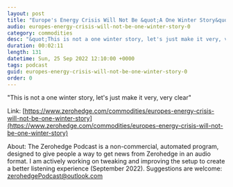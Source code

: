 ```yaml
---
layout: post
title: "Europe's Energy Crisis Will Not Be &quot;A One Winter Story&quot;"
audio: europes-energy-crisis-will-not-be-one-winter-story-0
category: commodities
desc: "&quot;This is not a one winter story, let's just make it very, very clear&quot;"
duration: 00:02:11
length: 131
datetime: Sun, 25 Sep 2022 12:10:00 +0000
tags: podcast
guid: europes-energy-crisis-will-not-be-one-winter-story-0
order: 0
---
```

&quot;This is not a one winter story, let's just make it very, very clear&quot;

Link: [https://www.zerohedge.com/commodities/europes-energy-crisis-will-not-be-one-winter-story](https://www.zerohedge.com/commodities/europes-energy-crisis-will-not-be-one-winter-story)

About: The Zerohedge Podcast is a non-commercial, automated program, designed to give people a way to get news from Zerohedge in an audio format.  I am actively working on tweaking and improving the setup to create a better listening experience (September 2022).  Suggestions are welcome: [zerohedgePodcast@outlook.com](mailto:zerohedgePodcast@outlook.com)